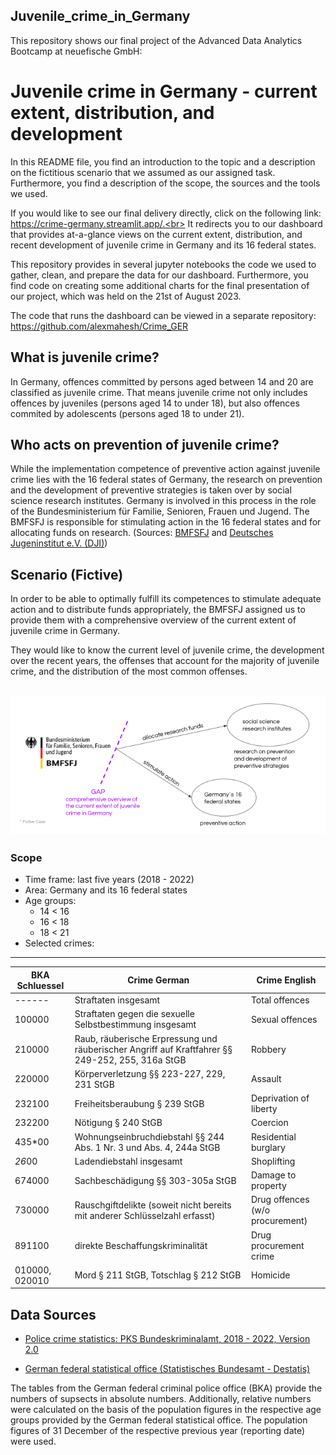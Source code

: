## Juvenile_crime_in_Germany
This repository shows our final project of the Advanced Data Analytics Bootcamp at neuefische GmbH:  
# Juvenile crime in Germany - current extent, distribution, and development
In this README file, you find an introduction to the topic and a description on the fictitious scenario that we assumed as our assigned task. Furthermore, you find a description of the scope, the sources and the tools we used. <br>

If you would like to see our final delivery directly, click on the following link: https://crime-germany.streamlit.app/.<br> It redirects you to our dashboard that provides at-a-glance views on the current extent, distribution, and recent development of juvenile crime in Germany and its 16 federal states.<br>

This repository provides in several jupyter notebooks the code we used to gather, clean, and prepare the data for our dashboard. Furthermore, you find code on creating some additional charts for the final presentation of our project, which was held on the 21st of August 2023.<br>

The code that runs the dashboard can be viewed in a separate repository: https://github.com/alexmahesh/Crime_GER

## What is juvenile crime?
In Germany, offences committed by persons aged between 14 and 20 are classified as juvenile crime. That means juvenile crime not only includes offences by juveniles (persons aged 14 to under 18), but also offences commited by adolescents (persons aged 18 to under 21).

## Who acts on prevention of juvenile crime?
While the implementation competence of preventive action against juvenile crime lies with the 16 federal states of Germany, the research on prevention and the development of preventive strategies is taken over by social science research institutes. Germany is involved in this process in the role of the Bundesministerium für Familie, Senioren, Frauen und Jugend. The BMFSFJ is responsible for stimulating action in the 16 federal states and for allocating funds on research.
(Sources: [BMFSFJ](https://www.bmfsfj.de/bmfsfj/themen/kinder-und-jugend/integration-und-chancen-fuer-junge-menschen/kriminalitaets-und-gewaltpraevention/kriminalitaets-und-gewaltpraevention-bei-kindern-und-jugendlichen-86212) and [Deutsches Jugeninstitut e.V. (DJI)](https://www.bmfsfj.de/bmfsfj/ministerium/ressortforschung))

## Scenario (Fictive)
In order to be able to optimally fulfill its competences to stimulate adequate action and to distribute funds appropriately, the BMFSFJ assigned us to provide them with a comprehensive overview of the current extent of juvenile crime in Germany.

They would like to know the current level of juvenile crime, the development over the recent years, the offenses that account for the majority of juvenile crime, and the distribution of the most common offenses.

![](pictures/scenario.png)
---
### Scope

* Time frame: last five years (2018 - 2022)
* Area: Germany and its 16 federal states
* Age groups:
    * 14 < 16
    * 16 < 18
    * 18 < 21
* Selected crimes: <br>
---
|BKA Schluessel|Crime German|Crime English|
---|---|---|
|------|Straftaten insgesamt|Total offences|
|100000|Straftaten gegen die sexuelle Selbstbestimmung insgesamt|Sexual offences|
|210000|Raub, räuberische Erpressung und räuberischer Angriff auf Kraftfahrer §§ 249-252, 255, 316a StGB|Robbery|
|220000|Körperverletzung §§ 223-227, 229, 231 StGB|Assault|
|232100|Freiheitsberaubung § 239 StGB|Deprivation of liberty|
|232200|Nötigung § 240 StGB|Coercion|
|435*00|Wohnungseinbruchdiebstahl §§ 244 Abs. 1 Nr. 3 und Abs. 4, 244a StGB|Residential burglary|
|*26*00|Ladendiebstahl insgesamt|Shoplifting|
|674000|Sachbeschädigung §§ 303-305a StGB|Damage to property|
|730000|Rauschgiftdelikte (soweit nicht bereits mit anderer Schlüsselzahl erfasst)|Drug offences (w/o procurement)|
|891100|direkte Beschaffungskriminalität|Drug procurement crime|
|010000, 020010|Mord § 211 StGB, Totschlag § 212 StGB|Homicide|

## Data Sources

* [Police crime statistics: PKS Bundeskriminalamt, 2018 - 2022, Version 2.0](https://www.bka.de/DE/AktuelleInformationen/StatistikenLagebilder/PolizeilicheKriminalstatistik/pks_node.html)

* [German federal statistical office (Statistisches Bundesamt - Destatis)](https://www-genesis.destatis.de/genesis/online?sequenz=statistikTabellen&selectionname=12411#abreadcrumb)<br>

The tables from the German federal criminal police office (BKA) provide the numbers of supsects in absolute numbers. Additionally, relative numbers were calculated on the basis of the population figures in the respective age groups provided by the German federal statistical office. The population figures of 31 December of the respective previous year (reporting date) were used.

